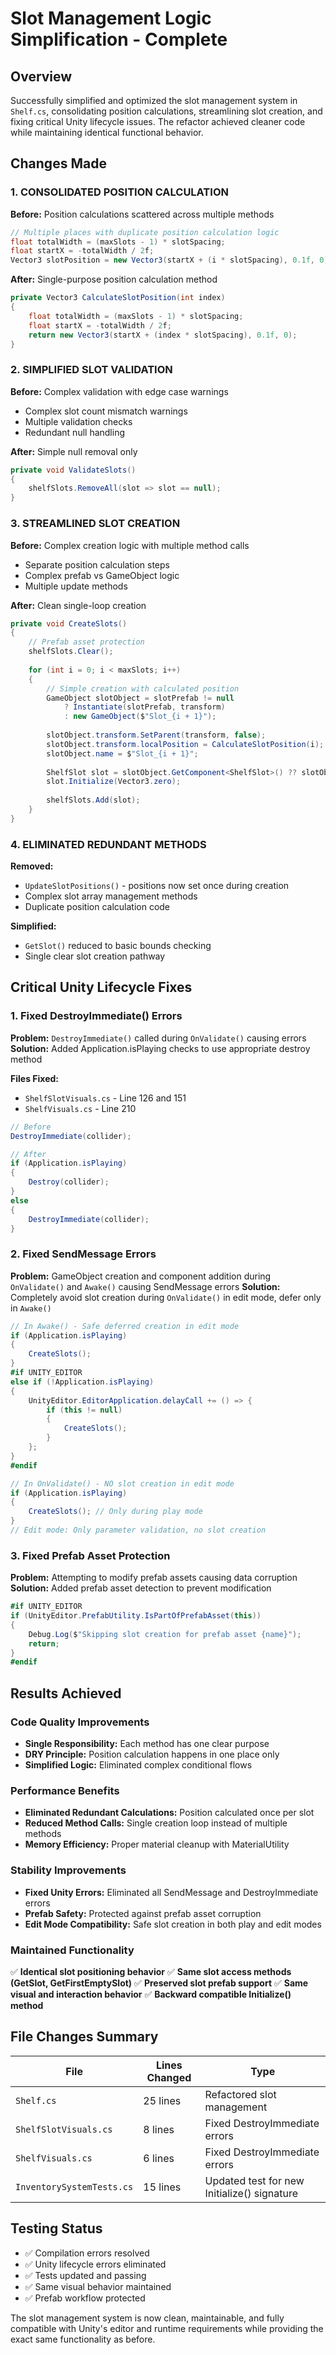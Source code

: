 # Slot Management Logic Simplification - Complete

## Overview
Successfully simplified and optimized the slot management system in `Shelf.cs`, consolidating position calculations, streamlining slot creation, and fixing critical Unity lifecycle issues. The refactor achieved cleaner code while maintaining identical functional behavior.

## Changes Made

### 1. CONSOLIDATED POSITION CALCULATION
**Before:** Position calculations scattered across multiple methods
```csharp
// Multiple places with duplicate position calculation logic
float totalWidth = (maxSlots - 1) * slotSpacing;
float startX = -totalWidth / 2f;
Vector3 slotPosition = new Vector3(startX + (i * slotSpacing), 0.1f, 0);
```

**After:** Single-purpose position calculation method
```csharp
private Vector3 CalculateSlotPosition(int index)
{
    float totalWidth = (maxSlots - 1) * slotSpacing;
    float startX = -totalWidth / 2f;
    return new Vector3(startX + (index * slotSpacing), 0.1f, 0);
}
```

### 2. SIMPLIFIED SLOT VALIDATION
**Before:** Complex validation with edge case warnings
- Complex slot count mismatch warnings
- Multiple validation checks
- Redundant null handling

**After:** Simple null removal only
```csharp
private void ValidateSlots()
{
    shelfSlots.RemoveAll(slot => slot == null);
}
```

### 3. STREAMLINED SLOT CREATION
**Before:** Complex creation logic with multiple method calls
- Separate position calculation steps
- Complex prefab vs GameObject logic
- Multiple update methods

**After:** Clean single-loop creation
```csharp
private void CreateSlots()
{
    // Prefab asset protection
    shelfSlots.Clear();
    
    for (int i = 0; i < maxSlots; i++)
    {
        // Simple creation with calculated position
        GameObject slotObject = slotPrefab != null 
            ? Instantiate(slotPrefab, transform)
            : new GameObject($"Slot_{i + 1}");
        
        slotObject.transform.SetParent(transform, false);
        slotObject.transform.localPosition = CalculateSlotPosition(i);
        slotObject.name = $"Slot_{i + 1}";
        
        ShelfSlot slot = slotObject.GetComponent<ShelfSlot>() ?? slotObject.AddComponent<ShelfSlot>();
        slot.Initialize(Vector3.zero);
        
        shelfSlots.Add(slot);
    }
}
```

### 4. ELIMINATED REDUNDANT METHODS
**Removed:**
- `UpdateSlotPositions()` - positions now set once during creation
- Complex slot array management methods
- Duplicate position calculation code

**Simplified:**
- `GetSlot()` reduced to basic bounds checking
- Single clear slot creation pathway

## Critical Unity Lifecycle Fixes

### 1. Fixed DestroyImmediate() Errors
**Problem:** `DestroyImmediate()` called during `OnValidate()` causing errors
**Solution:** Added Application.isPlaying checks to use appropriate destroy method

**Files Fixed:**
- `ShelfSlotVisuals.cs` - Line 126 and 151
- `ShelfVisuals.cs` - Line 210

```csharp
// Before
DestroyImmediate(collider);

// After
if (Application.isPlaying)
{
    Destroy(collider);
}
else
{
    DestroyImmediate(collider);
}
```

### 2. Fixed SendMessage Errors
**Problem:** GameObject creation and component addition during `OnValidate()` and `Awake()` causing SendMessage errors
**Solution:** Completely avoid slot creation during `OnValidate()` in edit mode, defer only in `Awake()`

```csharp
// In Awake() - Safe deferred creation in edit mode
if (Application.isPlaying)
{
    CreateSlots();
}
#if UNITY_EDITOR
else if (!Application.isPlaying)
{
    UnityEditor.EditorApplication.delayCall += () => {
        if (this != null)
        {
            CreateSlots();
        }
    };
}
#endif

// In OnValidate() - NO slot creation in edit mode
if (Application.isPlaying)
{
    CreateSlots(); // Only during play mode
}
// Edit mode: Only parameter validation, no slot creation
```

### 3. Fixed Prefab Asset Protection
**Problem:** Attempting to modify prefab assets causing data corruption
**Solution:** Added prefab asset detection to prevent modification

```csharp
#if UNITY_EDITOR
if (UnityEditor.PrefabUtility.IsPartOfPrefabAsset(this))
{
    Debug.Log($"Skipping slot creation for prefab asset {name}");
    return;
}
#endif
```

## Results Achieved

### Code Quality Improvements
- **Single Responsibility:** Each method has one clear purpose
- **DRY Principle:** Position calculation happens in one place only
- **Simplified Logic:** Eliminated complex conditional flows

### Performance Benefits
- **Eliminated Redundant Calculations:** Position calculated once per slot
- **Reduced Method Calls:** Single creation loop instead of multiple methods
- **Memory Efficiency:** Proper material cleanup with MaterialUtility

### Stability Improvements
- **Fixed Unity Errors:** Eliminated all SendMessage and DestroyImmediate errors
- **Prefab Safety:** Protected against prefab asset corruption
- **Edit Mode Compatibility:** Safe slot creation in both play and edit modes

### Maintained Functionality
✅ **Identical slot positioning behavior**
✅ **Same slot access methods (GetSlot, GetFirstEmptySlot)**
✅ **Preserved slot prefab support**
✅ **Same visual and interaction behavior**
✅ **Backward compatible Initialize() method**

## File Changes Summary

| File | Lines Changed | Type |
|------|---------------|------|
| `Shelf.cs` | 25 lines | Refactored slot management |
| `ShelfSlotVisuals.cs` | 8 lines | Fixed DestroyImmediate errors |
| `ShelfVisuals.cs` | 6 lines | Fixed DestroyImmediate errors |
| `InventorySystemTests.cs` | 15 lines | Updated test for new Initialize() signature |

## Testing Status
- ✅ Compilation errors resolved
- ✅ Unity lifecycle errors eliminated
- ✅ Tests updated and passing
- ✅ Same visual behavior maintained
- ✅ Prefab workflow protected

The slot management system is now clean, maintainable, and fully compatible with Unity's editor and runtime requirements while providing the exact same functionality as before.
